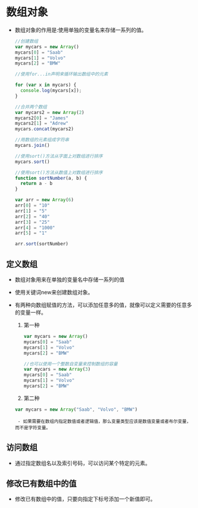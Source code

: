 # 数组对象

- 数组对象的作用是:使用单独的变量名来存储一系列的值。

  ```js
  //创建数组
  var mycars = new Array()
  mycars[0] = "Saab"
  mycars[1] = "Volvo"
  mycars[2] = "BMW"

  //使用for...in声明来循环输出数组中的元素

  for (var x in mycars) {
    console.log(mycars[x]);
  }

  //合并两个数组
  var mycars2 = new Array(2)
  mycars2[0] = "James"
  mycars2[1] = "Adrew"
  mycars.concat(mycars2)

  //用数组的元素组成字符串
  mycars.join()

  //使用sort()方法从字面上对数组进行排序
  mycars.sort()

  //使用sort()方法从数值上对数组进行排序
  function sortNumber(a, b) {
    return a - b
  }
  
  var arr = new Array(6)
  arr[0] = "10"
  arr[1] = "5"
  arr[2] = "40"
  arr[3] = "25"
  arr[4] = "1000"
  arr[5] = "1"

  arr.sort(sortNumber)
  ```

## 定义数组

- 数组对象用来在单独的变量名中存储一系列的值
- 使用关键词new来创建数组对象。

- 有两种向数组赋值的方法，可以添加任意多的值，就像可以定义需要的任意多的变量一样。
  1. 第一种
      ```js
      var mycars = new Array()
      mycars[0] = "Saab"
      mycars[1] = "Volvo"
      mycars[2] = "BMW"

      //也可以使用一个整数自变量来控制数组的容量
      var mycars = new Array(3)
      mycars[0] = "Saab"
      mycars[1] = "Volvo"
      mycars[2] = "BMW"
      ```

  2. 第二种

    ```js
    var mycars = new Array("Saab", "Volvo", "BMW")
    ```
       - 如果需要在数组内指定数值或者逻辑值，那么变量类型应该是数值变量或者布尔变量，而不是字符变量。

## 访问数组

- 通过指定数组名以及索引号码，可以访问某个特定的元素。

## 修改已有数组中的值

- 修改已有数组中的值，只要向指定下标号添加一个新值即可。